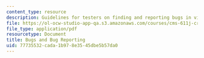 ```yaml
---
content_type: resource
description: Guidelines for testers on finding and reporting bugs in video games.
file: https://ol-ocw-studio-app-qa.s3.amazonaws.com/courses/cms-611j-creating-video-games-fall-2014/77735532cada1b978e3545dbe5b57da0_MITCMS_611JF14_BugReportng.pdf
file_type: application/pdf
resourcetype: Document
title: Bugs and Bug Reporting
uid: 77735532-cada-1b97-8e35-45dbe5b57da0
---
```

